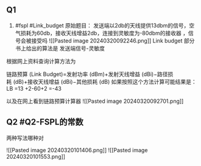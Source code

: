## Q1
1. #fspl #Link_budget
原始题目： 发送端以2db的天线提供13dbm的信号，空气损耗为60db，接收天线增益2db，连接到灵敏度为-80dbm的接收器
，信号会被接受吗
![[Pasted image 20240320092246.png]]
Link budget 部分  书上给出的算法是  发送端信号-灵敏度

根据网上资料查询计算方法为

链路预算 (Link Budget)=发射功率 (dBm)+发射天线增益 (dBi)−路径损耗 (dB)+接收天线增益 (dBi)−其他损耗 (dB)
如果按照这个方法计算可能结果是： LB =13 +2-60+2 =-43  

以及在网上看到链路预算计算器
![[Pasted image 20240320092701.png]]
## Q2 #Q2-FSPL的常数 
两种写法哪种对

![[Pasted image 20240320101406.png]]
![[Pasted image 20240320101553.png]]
